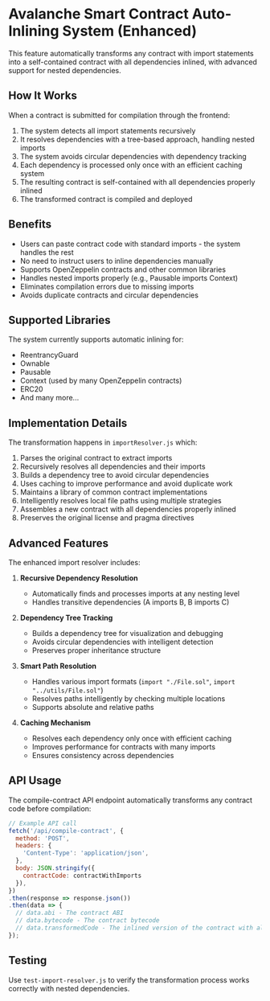 # Avalanche Smart Contract Auto-Inlining System (Enhanced)

This feature automatically transforms any contract with import statements into a self-contained contract with all dependencies inlined, with advanced support for nested dependencies.

## How It Works

When a contract is submitted for compilation through the frontend:

1. The system detects all import statements recursively
2. It resolves dependencies with a tree-based approach, handling nested imports
3. The system avoids circular dependencies with dependency tracking
4. Each dependency is processed only once with an efficient caching system
5. The resulting contract is self-contained with all dependencies properly inlined
6. The transformed contract is compiled and deployed

## Benefits

- Users can paste contract code with standard imports - the system handles the rest
- No need to instruct users to inline dependencies manually
- Supports OpenZeppelin contracts and other common libraries
- Handles nested imports properly (e.g., Pausable imports Context)
- Eliminates compilation errors due to missing imports
- Avoids duplicate contracts and circular dependencies

## Supported Libraries

The system currently supports automatic inlining for:

- ReentrancyGuard
- Ownable
- Pausable
- Context (used by many OpenZeppelin contracts)
- ERC20
- And many more...

## Implementation Details

The transformation happens in `importResolver.js` which:

1. Parses the original contract to extract imports
2. Recursively resolves all dependencies and their imports
3. Builds a dependency tree to avoid circular dependencies
4. Uses caching to improve performance and avoid duplicate work
5. Maintains a library of common contract implementations
6. Intelligently resolves local file paths using multiple strategies
7. Assembles a new contract with all dependencies properly inlined
8. Preserves the original license and pragma directives

## Advanced Features

The enhanced import resolver includes:

1. **Recursive Dependency Resolution**
   - Automatically finds and processes imports at any nesting level
   - Handles transitive dependencies (A imports B, B imports C)

2. **Dependency Tree Tracking**
   - Builds a dependency tree for visualization and debugging
   - Avoids circular dependencies with intelligent detection
   - Preserves proper inheritance structure

3. **Smart Path Resolution**
   - Handles various import formats (`import "./File.sol"`, `import "../utils/File.sol"`)
   - Resolves paths intelligently by checking multiple locations
   - Supports absolute and relative paths

4. **Caching Mechanism**
   - Resolves each dependency only once with efficient caching
   - Improves performance for contracts with many imports
   - Ensures consistency across dependencies

## API Usage

The compile-contract API endpoint automatically transforms any contract code before compilation:

```javascript
// Example API call
fetch('/api/compile-contract', {
  method: 'POST',
  headers: {
    'Content-Type': 'application/json',
  },
  body: JSON.stringify({
    contractCode: contractWithImports
  }),
})
.then(response => response.json())
.then(data => {
  // data.abi - The contract ABI
  // data.bytecode - The contract bytecode
  // data.transformedCode - The inlined version of the contract with all nested dependencies resolved
});
```

## Testing

Use `test-import-resolver.js` to verify the transformation process works correctly with nested dependencies.